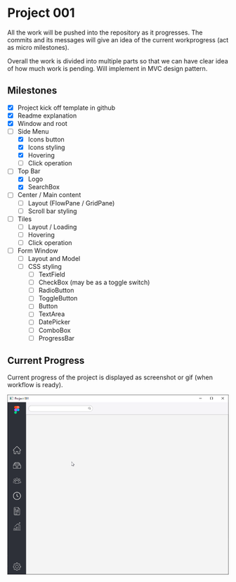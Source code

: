 # Project 001
All the work will be pushed into the repository as it progresses. The commits and its messages will give an idea of the current workprogress (act as micro milestones).

Overall the work is divided into multiple parts so that we can have clear idea of how much work is pending. Will implement in MVC design pattern. 

## Milestones
- [x] Project kick off template in github
- [x] Readme explanation
- [x] Window and root
- [ ] Side Menu
   - [x] Icons button
   - [x] Icons styling
   - [x] Hovering
   - [ ] Click operation
- [ ] Top Bar
   - [x] Logo
   - [x] SearchBox
- [ ] Center / Main content
   - [ ] Layout (FlowPane / GridPane)
   - [ ] Scroll bar styling
- [ ] Tiles
   - [ ] Layout / Loading
   - [ ] Hovering
   - [ ] Click operation
- [ ] Form Window
   - [ ] Layout and Model
   - [ ] CSS styling
      - [ ] TextField
      - [ ] CheckBox (may be as a toggle switch)
      - [ ] RadioButton
      - [ ] ToggleButton
      - [ ] Button
      - [ ] TextArea
      - [ ] DatePicker
      - [ ] ComboBox
      - [ ] ProgressBar
 
 ## Current Progress
 Current progress of the project is displayed as screenshot or gif (when workflow is ready).
 
 ![](https://github.com/saidandem/project_001/blob/master/src/main/resources/gitfiles/status.png)
